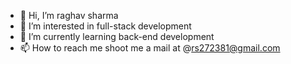 - 👋 Hi, I’m raghav sharma
- 👀 I’m interested in full-stack development
- 🌱 I’m currently learning back-end development
- 📫 How to reach me shoot me a mail at @rs272381@gmail.com


